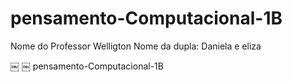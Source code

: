 # pensamento-Computacional-1B
Nome do Professor Welligton Nome da dupla: Daniela e eliza

 ￼ ￼
pensamento-Computacional-1B
